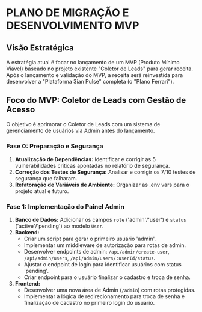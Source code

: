 # PLANO DE MIGRAÇÃO E DESENVOLVIMENTO MVP

## Visão Estratégica

A estratégia atual é focar no lançamento de um MVP (Produto Mínimo Viável)
baseado no projeto existente "Coletor de Leads" para gerar receita. Após o
lançamento e validação do MVP, a receita será reinvestida para desenvolver a
"Plataforma 3ian Pulse" completa (o "Plano Ferrari").

## Foco do MVP: Coletor de Leads com Gestão de Acesso

O objetivo é aprimorar o Coletor de Leads com um sistema de gerenciamento de
usuários via Admin antes do lançamento.

### Fase 0: Preparação e Segurança

1.  **Atualização de Dependências:** Identificar e corrigir as 5
    vulnerabilidades críticas apontadas no relatório de segurança.
2.  **Correção dos Testes de Segurança:** Analisar e corrigir os 7/10 testes de
    segurança que falharam.
3.  **Refatoração de Variáveis de Ambiente:** Organizar as .env vars para o
    projeto atual e futuro.

### Fase 1: Implementação do Painel Admin

1.  **Banco de Dados:** Adicionar os campos `role` ('admin'/'user') e `status`
    ('active'/'pending') ao modelo `User`.
2.  **Backend:**
    - Criar um script para gerar o primeiro usuário 'admin'.
    - Implementar um middleware de autorização para rotas de admin.
    - Desenvolver endpoints de admin: `/api/admin/create-user`,
      `/api/admin/users`, `/api/admin/users/:userId/status`.
    - Ajustar o endpoint de login para identificar usuários com status
      'pending'.
    - Criar endpoint para o usuário finalizar o cadastro e troca de senha.
3.  **Frontend:**
    - Desenvolver uma nova área de Admin (`/admin`) com rotas protegidas.
    - Implementar a lógica de redirecionamento para troca de senha e finalização
      de cadastro no primeiro login do usuário.
